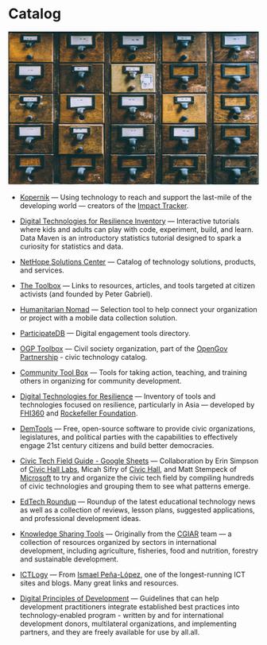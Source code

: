 # Catalog

![catalog](../images/catalog.jpg)

- [Kopernik](https://kopernik.info) — Using technology to reach and support the last-mile of the developing world — creators of the [Impact Tracker](http://impacttrackertech.kopernik.info).

- [Digital Technologies for Resilience Inventory](https://sites.google.com/view/digitaltech4resilience/inventory) — Interactive tutorials where kids and adults can play with code, experiment, build, and learn. Data Maven is an introductory statistics tutorial designed to spark a curiosity for statistics and data.

- [NetHope Solutions Center](https://solutionscenter.nethope.org) — Catalog of technology solutions, products, and services.

- [The Toolbox](http://www.thetoolbox.org) — Links to resources, articles, and tools targeted at citizen activists (and founded by Peter Gabriel).

- [Humanitarian Nomad](https://humanitarian-nomad.org/online-selection-tool) — Selection tool to help connect your organization or project with a mobile data collection solution.

- [ParticipateDB](http://www.participatedb.com) — Digital engagement tools directory.

- [OGP Toolbox](https://ogptoolbox.org) — Civil society organization, part of the [OpenGov Partnership](https://www.opengovpartnership.org/) - civic technology catalog.

- [Community Tool Box](http://ctb.ku.edu) — Tools for taking action, teaching, and training others in organizing for community development.

- [Digital Technologies for Resilience](https://sites.google.com/view/digitaltech4resilience/home) — Inventory of tools and technologies focused on resilience, particularly in Asia — developed by [FHI360](https://www.fhi360.org) and [Rockefeller Foundation](https://www.rockefellerfoundation.org).

- [DemTools](https://dem.tools) — Free, open-source software to provide civic organizations, legislatures, and political parties with the capabilities to effectively engage 21st century citizens and build better democracies.

- [Civic Tech Field Guide - Google Sheets](https://docs.google.com/spreadsheets/d/1FzmvVAKOOFdixCs7oz88cz9g1fFPHDlg0AHgHCwhf4A/edit#gid=0) — Collaboration by Erin Simpson of [Civic Hall Labs](https://www.civichalllabs.org), Micah Sifry of [Civic Hall](https://civichall.org), and Matt Stempeck of [Microsoft](https://www.microsoft.com) to try and organize the civic tech field by compiling hundreds of civic technologies and grouping them to see what patterns emerge.

- [EdTech Roundup](http://www.edtechroundup.org/) — Roundup of the latest educational technology news as well as a collection of reviews, lesson plans, suggested applications, and professional development ideas.

- [Knowledge Sharing Tools](http://www.kstoolkit.org) — Originally from the [CGIAR](https://www.cgiar.org/) team — a collection of resources organized by sectors in international development, including agriculture, fisheries, food and nutrition, forestry and sustainable development.

- [ICTLogy](http://ictlogy.net) — From [Ismael Peña-López](http://ictlogy.net/about-me/), one of the longest-running ICT sites and blogs. Many great links and resources.

- [Digital Principles of Development](https://digitalprinciples.org) — Guidelines that can help development practitioners integrate established best practices into technology-enabled program - written by and for international development donors, multilateral organizations, and implementing partners, and they are freely available for use by all.all.



